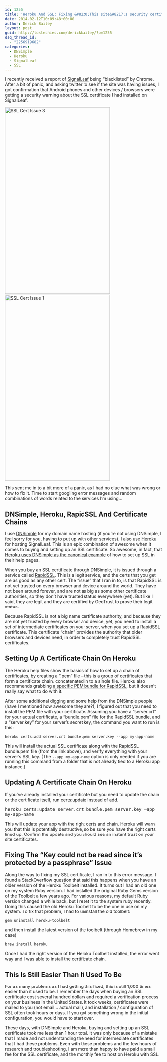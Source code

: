 ```yaml
---
id: 1255
title: 'Heroku And SSL: Fixing &#8220;This site&#8217;s security certificate is not trusted!&#8221; on Android and other devices'
date: 2014-02-12T10:09:48+00:00
author: Derick Bailey
layout: post
guid: http://lostechies.com/derickbailey/?p=1255
dsq_thread_id:
  - "2256919682"
categories:
  - DNSimple
  - Heroku
  - SignalLeaf
  - SSL
---
```

I recently received a report of [SignalLeaf](http://signalleaf.com) being &#8220;blacklisted&#8221; by Chrome. After a bit of panic, and asking twitter to see if the site was having issues, I got confirmation that Android phones and other devices / browsers were getting a security warning about the SSL certificate I had installed on SignalLeaf.

<img src="http://lostechies.com/derickbailey/files/2014/02/SSL-Cert-Issue-3.png" alt="SSL Cert Issue 3" width="337" height="600" border="0" /> <img src="http://lostechies.com/derickbailey/files/2014/02/SSL-Cert-Issue-1.png" alt="SSL Cert Issue 1" width="337" height="600" border="0" />

This sent me in to a bit more of a panic, as I had no clue what was wrong or how to fix it. Time to start googling error messages and random combinations of words related to the services I&#8217;m using&#8230;

## DNSimple, Heroku, RapidSSL And Certificate Chains

I use [DNSimple](http://dnsimple.com) for my domain name hosting (if you&#8217;re not using DNSimple, I feel sorry for you, having to put up with other services). I also use [Heroku](http://heroku.com) for hosting SignalLeaf. This is an epic combination of awesome when it comes to buying and setting up an SSL certificate. So awesome, in fact, that [Heroku uses DNSimple as the canonical example](https://devcenter.heroku.com/articles/ssl-certificate-dnsimple) of how to set up SSL in their help pages.

When you buy an SSL certificate through DNSimple, it is issued through a service called [RapidSSL](http://www.rapidssl.com/). This is a legit service, and the certs that you get are as good as any other cert. The &#8220;issue&#8221; that I ran in to, is that RapidSSL is not yet trusted on every browser and device around the world. They have not been around forever, and are not as big as some other certificate authorities, so they don&#8217;t have trusted status everywhere (yet). But like I said, they are legit and they are certified by GeoTrust to prove their legit status.

Because RapidSSL is not a big name certificate authority, and because they are not yet trusted by every browser and device, yet, you need to install a set of intermediate certificates on your server, when you set up a RapidSSL certificate. This certificate &#8220;chain&#8221; provides the authority that older browsers and devices need, in order to completely trust RapidSSL certificates. 

## Setting Up A Certificate Chain On Heroku

The Heroku help files show the basics of how to set up a chain of certificates, by creating a &#8220;.pem&#8221; file &#8211; this is a group of certificates that form a certificate chain, concatenated in to a single file. Heroku also recommends grabbing [a specific PEM bundle for RapidSSL](https://devcenter.heroku.com/articles/ssl-certificate-dnsimple#rapidssl-certificate-bundle), but it doesn&#8217;t really say what to do with it.

After some additional digging and some help from the DNSimple people (have I mentioned how awesome they are?), I figured out that you need to install the PEM file with your certificate. Assuming you have a &#8220;server.crt&#8221; for your actual certificate, a &#8220;bundle.pem&#8221; file for the RapidSSL bundle, and a &#8220;server.key&#8221; for your server&#8217;s secret key, the command you want to run is this:

`heroku certs:add server.crt bundle.pem server.key --app my-app-name`

This will install the actual SSL certificate along with the RapidSSL bundle.pem file (from the link above), and verify everything with your server&#8217;s SSL key. (The `--app my-app-name` option is only needed if you are running this command from a folder that is not already tied to a Heroku app instance.)

## Updating A Certificate Chain On Heroku

If you&#8217;ve already installed your certificate but you need to update the chain or the certificate itself, run certs:update instead of add.

<span style="font-family: monospace">heroku certs:update server.crt bundle.pem server.key &#8211;app my-app-name</span>

This will update your app with the right certs and chain. Heroku will warn you that this is potentially destructive, so be sure you have the right certs lined up. Confirm the update and you should see an instant trust on your site certificates.

## Fixing The &#8220;Key could not be read since it&#8217;s protected by a passphrase&#8221; Issue

Along the way to fixing my SSL certificate, I ran in to this error message. I found a StackOverflow question that said this happens when you have an older version of the Heroku Toolbelt installed. It turns out I had an old one on my system Ruby version. I had installed the original Ruby Gems version of the Toolbelt a few years ago. For various reasons, my default Ruby version changed a while back, but I reset it to the system ruby recently. Doing this caused the old Heroku Toolbelt to be the one in use on my system. To fix that problem, I had to uninstall the old toolbelt:

`gem uninstall heroku-toolbelt`

and then install the latest version of the toolbelt (through Homebrew in my case)

`brew install heroku`

Once I had the right version of the Heroku Toolbelt installed, the error went way and I was able to install the certificate chain.

## This Is Still Easier Than It Used To Be

For as many problems as I had getting this fixed, this is still 1,000 times easier than it used to be. I remember the days when buying an SSL certificate cost several hundred dollars and required a verification process on your business in the United States. It took weeks, certificates were mailed to you (not email&#8230; actual mail), and installation / configuration of SSL often took hours or days. If you got something wrong in the initial configuration, you would have to start over. 

These days, with DNSimple and Heroku, buying and setting up an SSL certificate took me less than 1 hour total. It was only because of a mistake that I made and not understanding the need for intermediate certificates that I had these problems. Even with these problems and the few hours of research and troubleshooting, I am more than happy to have paid a small fee for the SSL certificate, and the monthly fee to host on Heroku with SSL. 